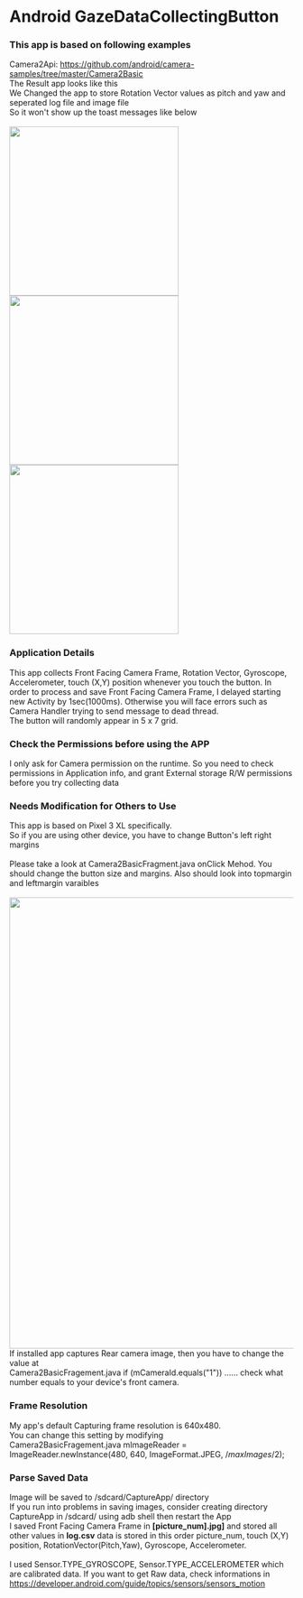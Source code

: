 # Android GazeDataCollectingButton
### This app is based on following examples
Camera2Api: https://github.com/android/camera-samples/tree/master/Camera2Basic <br>
The Result app looks like this <br>
We Changed the app to store Rotation Vector values as pitch and yaw and seperated log file and image file<br>
So it won't show up the toast messages like below<br><br>
<img width="300" src="https://user-images.githubusercontent.com/30307587/84738282-970f7b80-afe4-11ea-822c-ed284de1b6a0.png">
<img width="300" src="https://user-images.githubusercontent.com/30307587/84738277-95de4e80-afe4-11ea-8ecb-fb3cd6bec28a.png">
<img width="300" src="https://user-images.githubusercontent.com/30307587/84738280-9676e500-afe4-11ea-8dba-6a6516e1aeb8.png">
### Application Details
This app collects Front Facing Camera Frame, Rotation Vector, Gyroscope, Accelerometer, touch (X,Y) position whenever you touch the button. In order to process and save Front Facing Camera Frame, I delayed starting new Activity by 1sec(1000ms). Otherwise you will face errors such as Camera Handler trying to send message to dead thread.<br>
The button will randomly appear in 5 x 7 grid.
### Check the Permissions before using the APP
I only ask for Camera permission on the runtime. So you need to check permissions in Application info, and grant External storage R/W permissions before you try collecting data
### Needs Modification for Others to Use
This app is based on Pixel 3 XL specifically. <br>
So if you are using other device, you have to change Button's left right margins<br><br>
Please take a look at Camera2BasicFragment.java onClick Mehod. You should change the button size and margins. Also should look into topmargin and leftmargin varaibles <br><br>
<img width="800" src="https://user-images.githubusercontent.com/30307587/84727100-48a0b380-afc9-11ea-89f7-44e4161528ad.png"><br>
If installed app captures Rear camera image, then you have to change the value at <br>Camera2BasicFragement.java if (mCameraId.equals("1")) ...... check what number equals to your device's front camera.
### Frame Resolution
My app's default Capturing frame resolution is 640x480.<br>
You can change this setting by modifying <br>Camera2BasicFragement.java mImageReader = ImageReader.newInstance(480, 640, ImageFormat.JPEG, /*maxImages*/2);<br>
### Parse Saved Data
Image will be saved to /sdcard/CaptureApp/ directory <br>
If you run into problems in saving images, consider creating directory CaptureApp in /sdcard/ using adb shell then restart the App <br>
I saved Front Facing Camera Frame in <b>[picture_num].jpg]</b> and stored all other values in <b>log.csv</b> data is stored in this order picture_num, touch (X,Y) position, RotationVector(Pitch,Yaw), Gyroscope, Accelerometer.<br><br>
I used Sensor.TYPE_GYROSCOPE, Sensor.TYPE_ACCELEROMETER which are calibrated data. If you want to get Raw data, check informations in https://developer.android.com/guide/topics/sensors/sensors_motion
